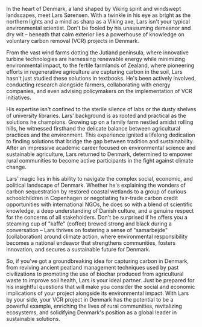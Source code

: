 In the heart of Denmark, a land shaped by Viking spirit and windswept landscapes, meet Lars Sørensen. With a twinkle in his eye as bright as the northern lights and a mind as sharp as a Viking axe, Lars isn't your typical environmental scientist. Don't be fooled by his unassuming demeanor and dry wit – beneath that calm exterior lies a powerhouse of knowledge on voluntary carbon removal (VCR) projects in Denmark.

From the vast wind farms dotting the Jutland peninsula, where innovative turbine technologies are harnessing renewable energy while minimizing environmental impact, to the fertile farmlands of Zealand, where pioneering efforts in regenerative agriculture are capturing carbon in the soil, Lars hasn't just studied these solutions in textbooks. He's been actively involved, conducting research alongside farmers, collaborating with energy companies, and even advising policymakers on the implementation of VCR initiatives.

His expertise isn't confined to the sterile silence of labs or the dusty shelves of university libraries. Lars' background is as rooted and practical as the solutions he champions. Growing up on a family farm nestled amidst rolling hills, he witnessed firsthand the delicate balance between agricultural practices and the environment. This experience ignited a lifelong dedication to finding solutions that bridge the gap between tradition and sustainability. After an impressive academic career focused on environmental science and sustainable agriculture, Lars returned to Denmark, determined to empower rural communities to become active participants in the fight against climate change.

Lars' magic lies in his ability to navigate the complex social, economic, and political landscape of Denmark. Whether he's explaining the wonders of carbon sequestration by restored coastal wetlands to a group of curious schoolchildren in Copenhagen or negotiating fair-trade carbon credit opportunities with international NGOs, he does so with a blend of scientific knowledge, a deep understanding of Danish culture, and a genuine respect for the concerns of all stakeholders. Don't be surprised if he offers you a steaming cup of "kaffe" (coffee) brewed strong and black during a conversation – Lars thrives on fostering a sense of "samarbejde" (collaboration) around climate action, where environmental responsibility becomes a national endeavor that strengthens communities, fosters innovation, and secures a sustainable future for Denmark. 

So, if you've got a groundbreaking idea for capturing carbon in Denmark, from reviving ancient peatland management techniques used by past civilizations to promoting the use of biochar produced from agricultural waste to improve soil health, Lars is your ideal partner. Just be prepared for his insightful questions that will make you consider the social and economic implications of your project alongside its environmental impact. With Lars by your side, your VCR project in Denmark has the potential to be a powerful example, enriching the lives of rural communities, revitalizing ecosystems, and solidifying Denmark's position as a global leader in sustainable solutions. 

